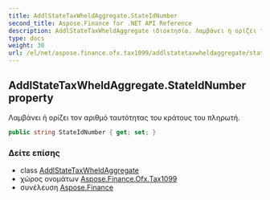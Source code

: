 ```yaml
---
title: AddlStateTaxWheldAggregate.StateIdNumber
second_title: Aspose.Finance for .NET API Reference
description: AddlStateTaxWheldAggregate ιδιοκτησία. Λαμβάνει ή ορίζει τον αριθμό ταυτότητας του κράτους του πληρωτή.
type: docs
weight: 30
url: /el/net/aspose.finance.ofx.tax1099/addlstatetaxwheldaggregate/stateidnumber/
---
```

## AddlStateTaxWheldAggregate.StateIdNumber property

Λαμβάνει ή ορίζει τον αριθμό ταυτότητας του κράτους του πληρωτή.

```csharp
public string StateIdNumber { get; set; }
```

### Δείτε επίσης

* class [AddlStateTaxWheldAggregate](../)
* χώρος ονομάτων [Aspose.Finance.Ofx.Tax1099](../../addlstatetaxwheldaggregate/)
* συνέλευση [Aspose.Finance](../../../)


